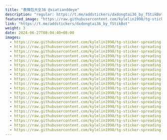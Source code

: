 ```yaml
---
title: "表情包大全36 @xiatianddeye"
description: "regular: https://t.me/addstickers/dxdongtai36_by_fStikBot"
featured_image: "https://raw.githubusercontent.com/kylelin1998/tg-sticker-spreading-worldwide-images/main/img/c3a945bb-f794-44ef-a306-a98bd34e1af8.jpg"
link: "https://t.me/addstickers/dxdongtai36_by_fStikBot"
weight: 3
date: 2024-06-27T08:04:40+08:00
images:
  - https://raw.githubusercontent.com/kylelin1998/tg-sticker-spreading-worldwide-images/main/img/c3a945bb-f794-44ef-a306-a98bd34e1af8.jpg
  - https://raw.githubusercontent.com/kylelin1998/tg-sticker-spreading-worldwide-images/main/img/aa0026ae-35f6-4986-bfb5-8f5b362d1c09.jpg
  - https://raw.githubusercontent.com/kylelin1998/tg-sticker-spreading-worldwide-images/main/img/e086245a-2b30-492b-ab72-a28c5bdaaf67.jpg
  - https://raw.githubusercontent.com/kylelin1998/tg-sticker-spreading-worldwide-images/main/img/6f8360b6-4748-4e47-9f60-dde446d5601f.jpg
  - https://raw.githubusercontent.com/kylelin1998/tg-sticker-spreading-worldwide-images/main/img/1f7c86c2-4ee8-43fb-bf26-d03058a1a3a2.jpg
  - https://raw.githubusercontent.com/kylelin1998/tg-sticker-spreading-worldwide-images/main/img/04828328-38d6-4454-af4e-f0e6b2c56188.jpg
  - https://raw.githubusercontent.com/kylelin1998/tg-sticker-spreading-worldwide-images/main/img/4954caf4-e8fb-4248-a26a-fa29b6f48b9a.jpg
  - https://raw.githubusercontent.com/kylelin1998/tg-sticker-spreading-worldwide-images/main/img/3ad717dc-9a7b-4a1e-a39a-5c1dcee151ed.jpg
  - https://raw.githubusercontent.com/kylelin1998/tg-sticker-spreading-worldwide-images/main/img/bdab9254-a3b4-4d7b-8192-9ec66d74868f.jpg
  - https://raw.githubusercontent.com/kylelin1998/tg-sticker-spreading-worldwide-images/main/img/21bb0019-3109-4530-94ba-3a5db63da4ba.jpg
  - https://raw.githubusercontent.com/kylelin1998/tg-sticker-spreading-worldwide-images/main/img/1b5699e6-816c-455e-bd10-50d862d24a4c.jpg
  - https://raw.githubusercontent.com/kylelin1998/tg-sticker-spreading-worldwide-images/main/img/0d893e32-7ff1-4bd7-8acf-b9df6db29246.jpg
  - https://raw.githubusercontent.com/kylelin1998/tg-sticker-spreading-worldwide-images/main/img/9f722ee6-2059-4564-98a0-771ed6db799f.jpg
  - https://raw.githubusercontent.com/kylelin1998/tg-sticker-spreading-worldwide-images/main/img/e64e6a35-b74d-41ad-8d9b-5a32aa2b12b3.jpg
  - https://raw.githubusercontent.com/kylelin1998/tg-sticker-spreading-worldwide-images/main/img/fb4f29b7-1a0c-43ff-a1f1-b9107abbf6dc.jpg
  - https://raw.githubusercontent.com/kylelin1998/tg-sticker-spreading-worldwide-images/main/img/ab6319e0-3c5a-4107-b3e3-548ab89dc8f1.jpg
  - https://raw.githubusercontent.com/kylelin1998/tg-sticker-spreading-worldwide-images/main/img/08861d9f-02f3-4258-bc65-c669319321f8.jpg
  - https://raw.githubusercontent.com/kylelin1998/tg-sticker-spreading-worldwide-images/main/img/5774f2e5-ac4f-404d-9fec-fb2c0f021f2c.jpg
  - https://raw.githubusercontent.com/kylelin1998/tg-sticker-spreading-worldwide-images/main/img/554bd3e9-cb42-4aa4-bb0d-420e8c7659f2.jpg
  - https://raw.githubusercontent.com/kylelin1998/tg-sticker-spreading-worldwide-images/main/img/5af5b334-041d-4089-b7a9-b05d7e417cba.jpg
---
```

